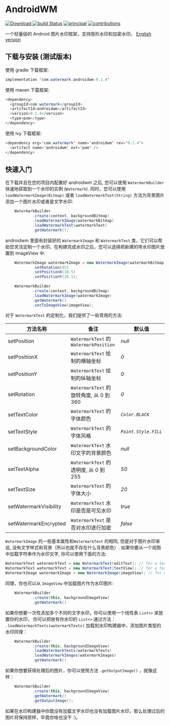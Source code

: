 # AndroidWM 
 [ ![Download](https://api.bintray.com/packages/galaxyrockets/AndroidWM/androidwm/images/download.svg) ](https://bintray.com/galaxyrockets/AndroidWM/androidwm/_latestVersion) [![build Status](https://travis-ci.org/GalaxyRockets/AndroidWM.svg?branch=master)](https://travis-ci.org/GalaxyRockets/AndroidWM) [![principal](https://img.shields.io/badge/principal-huangyz0918-yellow.svg)](https://github.com/huangyz0918) [![contributions](https://img.shields.io/badge/contributions-welcome-green.svg)](https://github.com/GalaxyRockets/AndroidWM)

一个轻量级的 Android 图片水印框架，支持隐形水印和加密水印。 [English version](./README.md)

## 下载与安装 (测试版本)

使用 gradle 下载框架:

```java
implementation 'com.watermark:androidwm:0.1.4'
```

使用 maven 下载框架:

```java
<dependency>
  <groupId>com.watermark</groupId>
  <artifactId>androidwm</artifactId>
  <version>0.1.4</version>
  <type>pom</type>
</dependency>
```

使用 lvy 下载框架:

```java
<dependency org='com.watermark' name='androidwm' rev='0.1.4'>
  <artifact name='androidwm' ext='pom' />
</dependency>
```

## 快速入门
在下载并且在您的项目内配置好 androidwm 之后, 您可以使用 `WatermarkBuilder` 快速地获取到一个水印的实例 (`Watermark`).
同时，您可以使用 `loadWatermarkImage(Bitmap)` 或者 `loadWatermarkText(String)` 方法为背景图片添加一个图片水印或者是文字水印:

```java
    WatermarkBuilder
            .create(context, backgroundBitmap)
            .loadWatermarkImage(watermarkBitmap)
            .loadWatermarkText(watermarkText)
            .getWatermark();
```

androidwm 里面有封装好的 `WatermarkImage` 和 `WatermarkText` 类，它们可以帮助您灵活定制一个水印。在构建完成水印之后，您可以选择把新建的带水印图片放置到 ImageView 中:

```java
    WatermarkImage watermarkImage = new WatermarkImage(watermarkBitmap)
            .setRotation(45)
            .setPositionX(10.5)
            .setPositionY(20.1);
            
    WatermarkBuilder
            .create(context, backgroundBitmap)
            .loadWatermarkImage(watermarkImage)
            .getWatermark()
            .setToImageView(imageView);
```

对于 `WatermarkText` 的定制化，我们提供了一些常用的方法:


|   __方法名称__  | __备注__ | __默认值__ |
| ------------- | ------------- | ------------- |
| setPosition  |    `WatermarkText` 的 `WatermarkPosition` | _null_ |
| setPositionX  |  `WatermarkText` 绘制的横轴坐标  | _0_  |
| setPositionY  |  `WatermarkText` 绘制的纵轴坐标 | _0_ |
| setRotation  |  `WatermarkText` 的旋转角度, 从 0 到 360 | _0_  |
| setTextColor   |   `WatermarkText` 的字体颜色 | _`Color.BLACK`_  |
| setTextStyle    |   `WatermarkText` 的字体风格 | _`Paint.Style.FILL`_  |
| setBackgroundColor   |  `WatermarkText` 水印文字的背景颜色 | _null_  |
| setTextAlpha   |   `WatermarkText` 的透明度, 从 0 到 255 | _50_  |
| setTextSize  |  `WatermarkText` 的字体大小 | _20_   |
| setWatermarkVisibility  |  `WatermarkText` 水印是否是可见水印 | _true_   |
| setWatermarkEncrypted  | `WatermarkText` 是否对水印进行加密| _false_   |

`WatermarkImage` 的一些基本属性和`WatermarkText` 的相同, 但是对于图片水印来说, 没有文字样式和背景（所以也就不存在什么背景颜色）. 如果你要从一个视图中加载字符串作为水印文字, 你可以使用下面的方法:

```java
WatermarkText watermarkText = new WatermarkText(editText); // for a text from EditText.
WatermarkText watermarkText = new WatermarkText(textView); // for a text from TextView.
WatermarkImage watermarkImage = new WatermarkImage(imageView); // for a image from imageView.
```
同理，你也可以从 `ImageView` 中加载图片作为水印图片:

```java
    WatermarkBuilder
            .create(this, backgroundImageView)
            .getWatermark()

```

如果你想要一次性添加多个不同的文字水印，你可以使用一个线性表 `List<>` 来放置你的水印， 你可以把放有你水印的 `List<>` 通过方法： ` .loadWatermarkTexts(watermarkTexts)` 加载到水印构建器中，添加图片类型的水印同理：

```java
    WatermarkBuilder
            .create(this, backgroundImageView)
            .loadWatermarkTexts(watermarkTexts)
            .loadWatermarkImages(watermarkImages)
            .getWatermark()
```

如果你想要获得处理后的图片，你可以使用方法 `.getOutputImage()` ，就像这样：

```java
    WatermarkBuilder
            .create(this, backgroundImageView)
            .getWatermark()
            .getOutputImage();

```

如果在水印构建器中你既没有加载文字水印也没有加载图片水印，那么处理过后的图片将保持原样，毕竟你啥也没干 :)。

